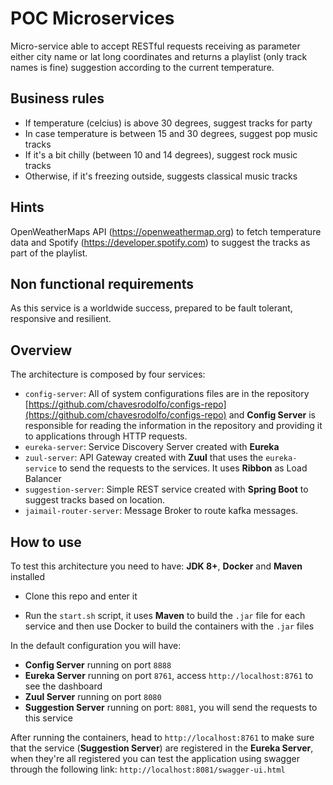 # POC Microservices

Micro-service able to accept RESTful requests receiving as parameter either city name or lat long coordinates and returns a playlist (only track names is fine) suggestion according to the current temperature.

## Business rules

* If temperature (celcius) is above 30 degrees, suggest tracks for party
* In case temperature is between 15 and 30 degrees, suggest pop music tracks
* If it's a bit chilly (between 10 and 14 degrees), suggest rock music tracks
* Otherwise, if it's freezing outside, suggests classical music tracks 

## Hints

OpenWeatherMaps API (https://openweathermap.org) to fetch temperature data and Spotify (https://developer.spotify.com) to suggest the tracks as part of the playlist.

## Non functional requirements

As this service is a worldwide success, prepared to be fault tolerant, responsive and resilient.

## Overview

The architecture is composed by four services:

- `config-server`: All of system configurations files are in the repository [https://github.com/chavesrodolfo/configs-repo](https://github.com/chavesrodolfo/configs-repo) and **Config Server** is responsible for reading the information in the repository and providing it to applications through HTTP requests.
- `eureka-server`: Service Discovery Server created with **Eureka**
- `zuul-server`: API Gateway created with **Zuul** that uses the `eureka-service` to send the requests to the services. It uses **Ribbon** as Load Balancer
- `suggestion-server`: Simple REST service created with **Spring Boot** to suggest tracks based on location.
- `jaimail-router-server`: Message Broker to route kafka messages.

## How to use

To test this architecture you need to have: **JDK 8+**, **Docker** and **Maven** installed

- Clone this repo and enter it

- Run the `start.sh` script, it uses **Maven** to build the `.jar` file for each service and then use Docker to build the containers with the `.jar` files

In the default configuration you will have:

- **Config Server** running on port `8888`
- **Eureka Server** running on port `8761`, access `http://localhost:8761` to see the dashboard
- **Zuul Server** running on port `8080`
- **Suggestion Server** running on port: `8081`, you will send the requests to this service

After running the containers, head to `http://localhost:8761` to make sure that the service (**Suggestion Server**) are registered in the **Eureka Server**, when they're all registered you can test the application using swagger through the following link: `http://localhost:8081/swagger-ui.html`